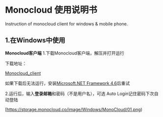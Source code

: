 # Monocloud 使用说明书
Instruction of monocloud client for windows &amp; mobile phone.

## 1.在Windows中使用
**Monocloud客户端**
1.下载Monocloud客户端，解压并打开运行

下载地址：

[Monocloud_client](https://storage.monocloud.co/client/Windows/MonoCloud_V1.0.6.zip)

如果下载后无法运行，安装[Microsoft.NET Framework 4.6](https://www.microsoft.com/zh-CN/download/details.aspx?id=53345)后重试

2.运行后，输入**登录邮箱**和密码（不是用户名），可选 Auto Login记住密码下次自动登陆

[https://storage.monocloud.co/image/Windows/MonoCloud/01.png)
